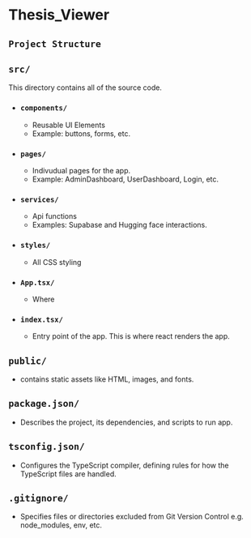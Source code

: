 # Thesis_Viewer
## `Project Structure`
## `src/`
This directory contains all of the source code.

- ### `components/`
    - Reusable UI Elements
    - Example: buttons, forms, etc.

- ### `pages/`
    - Indivudual pages for the app.
    - Example: AdminDashboard, UserDashboard, Login, etc.

- ### `services/`
    - Api functions
    - Examples: Supabase and Hugging face interactions.

- ### `styles/`
    - All CSS styling

- ### `App.tsx/`
    - Where

- ### `index.tsx/`
    - Entry point of the app. This is where react renders the app.

## `public/`
- contains static assets like HTML, images, and fonts.

## `package.json/`
- Describes the project, its dependencies, and scripts to run app.

## `tsconfig.json/`
- Configures the TypeScript compiler, defining rules for how the TypeScript files are handled.

## `.gitignore/`
- Specifies files or directories excluded from Git Version Control e.g. node_modules, env, etc.